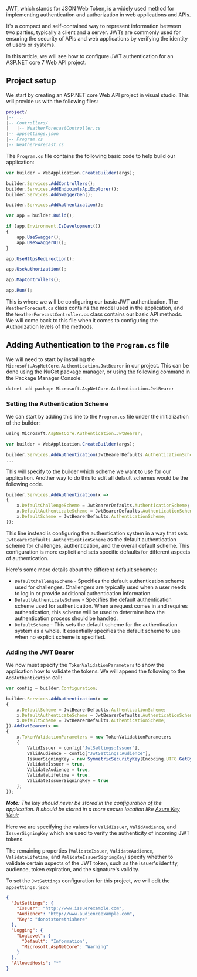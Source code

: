 JWT, which stands for JSON Web Token, is a widely used method for implementing authentication and authorization in web applications and APIs. 

It's a compact and self-contained way to represent information between two parties, typically a client and a server. JWTs are commonly used for ensuring the security of APIs and web applications by verifying the identity of users or systems. 

In this article, we will see how to configure JWT authentication for an ASP.NET core 7 Web API project.

## Project setup

We start by creating an ASP.NET core Web API project in visual studio. This will provide us with the following files:

``` lua
project/
|-- ...
|-- Controllers/
|	|-- WeatherForecastController.cs
|-- appsettings.json
|-- Program.cs
|-- WeatherForecast.cs
```

The `Program.cs` file contains the following basic code to help build our application:

``` js
var builder = WebApplication.CreateBuilder(args);

builder.Services.AddControllers();
builder.Services.AddEndpointsApiExplorer();
builder.Services.AddSwaggerGen();

builder.Services.AddAuthentication();

var app = builder.Build();

if (app.Environment.IsDevelopment())
{
    app.UseSwagger();
    app.UseSwaggerUI();
}

app.UseHttpsRedirection();

app.UseAuthorization();

app.MapControllers();

app.Run();
```

This is where we will be configuring our basic JWT authentication. The `WeatherForecast.cs` class contains the model used in the application, and the `WeatherForecastController.cs` class contains our basic API methods. We will come back to this file when it comes to configuring the Authorization levels of the methods.

## Adding Authentication to the `Program.cs` file 

We will need to start by installing the `Microsoft.AspNetCore.Authentication.JwtBearer` in our project. This can be done using the NuGet package manager, or using the following command in the Package Manager Console:

``` bash
dotnet add package Microsoft.AspNetCore.Authentication.JwtBearer
```

### Setting the Authentication Scheme

We can start by adding this line to the `Program.cs` file under the initialization of the builder:

``` js
using Microsoft.AspNetCore.Authentication.JwtBearer;

var builder = WebApplication.CreateBuilder(args);

builder.Services.AddAuthentication(JwtBearerDefaults.AuthenticationScheme);
...
```

This will specify to the builder which scheme we want to use for our application. Another way to do this to edit all default schemes would be the following code.

``` js
builder.Services.AddAuthentication(x =>
{
    x.DefaultChallengeScheme = JwtBearerDefaults.AuthenticationScheme;
    x.DefaultAuthenticateScheme = JwtBearerDefaults.AuthenticationScheme;
    x.DefaultScheme = JwtBearerDefaults.AuthenticationScheme;
});
```

This line instead is configuring the authentication system in a way that sets `JwtBearerDefaults.AuthenticationScheme` as the default authentication scheme for challenges, authentication, and the overall default scheme. This configuration is more explicit and sets specific defaults for different aspects of authentication.

Here's some more details about the different default schemes:
- `DefaultChallengeScheme` - Specifies the default authentication scheme used for challenges. Challengers are typically used when a user needs to log in or provide additional authentication information.
- `DefaultAuthenticateScheme` - Specifies the default authentication scheme used for authentication. When a request comes in and requires authentication, this scheme will be used to determine how the authentication process should be handled.
- `DefaultScheme` - This sets the default scheme for the authentication system as a whole. It essentially specifies the default scheme to use when no explicit scheme is specified.

### Adding the JWT Bearer

We now must specify the `TokenValidationParameters` to show the application how to validate the tokens. We will append the following to the `AddAuthentication` call:

``` js
var config = builder.Configuration;

builder.Services.AddAuthentication(x =>
{
    x.DefaultScheme = JwtBearerDefaults.AuthenticationScheme;
    x.DefaultAuthenticateScheme = JwtBearerDefaults.AuthenticationScheme;
    x.DefaultScheme = JwtBearerDefaults.AuthenticationScheme;
}).AddJwtBearer(x =>
{
    x.TokenValidationParameters = new TokenValidationParameters
    {
        ValidIssuer = config["JwtSettings:Issuer"],
        ValidAudience = config["JwtSettings:Audience"],
        IssuerSigningKey = new SymmetricSecurityKey(Encoding.UTF8.GetBytes(config["JwtSettings:Key"]!)),
        ValidateIssuer = true,
        ValidateAudience = true,
        ValidateLifetime = true,
        ValidateIssuerSigningKey = true
    };
});
```

***Note:*** *The key should never be stored in the configuration of the application. It should be stored in a more secure location like [Azure Key Vault](https://azure.microsoft.com/en-us/products/key-vault)*

Here we are specifying the values for `ValidIssuer`, `ValidAudience`, and `IssuerSigningKey` which are used to verify the authenticity of incoming JWT tokens. 

The remaining properties (`ValidateIssuer`, `ValidateAudience`, `ValidateLifetime`, and `ValidateIssuerSigningKey`) specify whether to validate certain aspects of the JWT token, such as the issuer's identity, audience, token expiration, and the signature's validity.

To set the `JwtSettings` configuration for this project, we will edit the `appsettings.json`: 

``` json
{
  "JwtSettings": {
    "Issuer": "http://www.issuerexample.com",
    "Audience": "http://www.audienceexample.com",
    "Key": "donotstorethishere"
  },
  "Logging": {
    "LogLevel": {
      "Default": "Information",
      "Microsoft.AspNetCore": "Warning"
    }
  },
  "AllowedHosts": "*"
}
```

